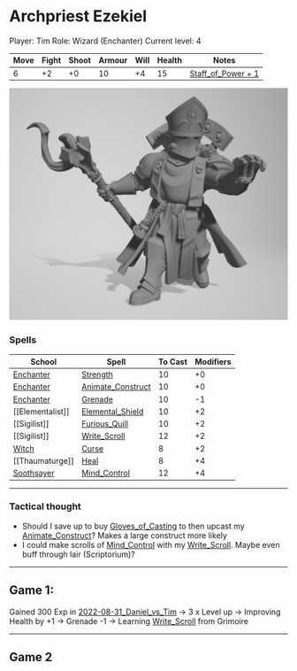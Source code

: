# Archpriest Ezekiel
Player: Tim
Role: Wizard (Enchanter)
Current level: 4

| Move | Fight | Shoot | Armour | Will | Health | Notes |
| ---- | ----- | ----- | ------ | ---- | ------ | ----- |
| 6    | +2    | +0    | 10     | +4   | 15     | [Staff_of_Power + 1](doc/equipment/Staff_of_Power.md) |


![](img/archpriest_ezekiel.png.png)

### Spells
| School                                | Spell                                                | To Cast | Modifiers |
| ------------------------------------- | ---------------------------------------------------- | ------- | --------- |
| [Enchanter](doc/rules/Enchanter.md)   | [Strength](doc/spells/Strength.md)                   | 10      | +0        |
| [Enchanter](doc/rules/Enchanter.md)   | [Animate_Construct](doc/spells/Animate_Construct.md) | 10      | +0        |
| [Enchanter](doc/rules/Enchanter.md)   | [Grenade](doc/spells/Grenade.md)                     | 10      | -1        |
| [[Elementalist]]                      | [Elemental_Shield](doc/spells/Elemental_Shield.md)   | 10      | +2        |
| [[Sigilist]]                          | [Furious_Quill](doc/spells/Furious_Quill.md)         | 10      | +2        | 
| [[Sigilist]]                          | [Write_Scroll](doc/spells/Write_Scroll.md)         | 12      | +2        | 
| [Witch](doc/rules/Witch.md)           | [Curse](doc/spells/Curse.md)                         |  8       | +2        |
| [[Thaumaturge]]                       | [Heal](doc/spells/Heal.md)                           |   8      | +4        |
| [Soothsayer](doc/rules/Soothsayer.md) | [Mind_Control](doc/spells/Mind_Control.md)           |     12    |     +4      |

---

### Tactical thought
- Should I save up to buy [Gloves_of_Casting](doc/equipment/Gloves_of_Casting.md) to then upcast my [Animate_Construct](doc/spells/Animate_Construct.md)? Makes a large construct more likely
- I could make scrolls of [Mind_Control](doc/spells/Mind_Control.md) with my [Write_Scroll](doc/spells/Write_Scroll.md). Maybe even buff through lair (Scriptorium)?


---

## Game 1:

Gained 300 Exp in [2022-08-31_Daniel_vs_Tim](games/2022-08-31_Daniel_vs_Tim.md) -> 3 x Level up
-> Improving Health by +1
-> Grenade -1
-> Learning [Write_Scroll](doc/spells/Write_Scroll.md) from Grimoire

---

## Game 2



